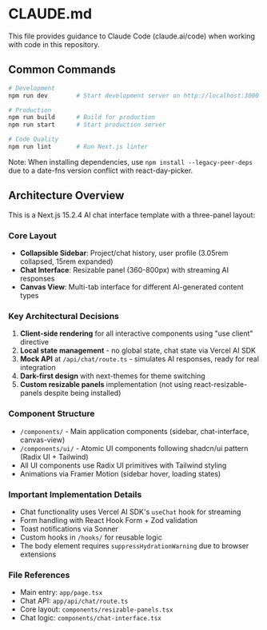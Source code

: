 # CLAUDE.md

This file provides guidance to Claude Code (claude.ai/code) when working with code in this repository.

## Common Commands

```bash
# Development
npm run dev        # Start development server on http://localhost:3000

# Production
npm run build      # Build for production
npm run start      # Start production server

# Code Quality
npm run lint       # Run Next.js linter
```

Note: When installing dependencies, use `npm install --legacy-peer-deps` due to a date-fns version conflict with react-day-picker.

## Architecture Overview

This is a Next.js 15.2.4 AI chat interface template with a three-panel layout:

### Core Layout

- **Collapsible Sidebar**: Project/chat history, user profile (3.05rem collapsed, 15rem expanded)
- **Chat Interface**: Resizable panel (360-800px) with streaming AI responses
- **Canvas View**: Multi-tab interface for different AI-generated content types

### Key Architectural Decisions

1. **Client-side rendering** for all interactive components using "use client" directive
2. **Local state management** - no global state, chat state via Vercel AI SDK
3. **Mock API** at `/api/chat/route.ts` - simulates AI responses, ready for real integration
4. **Dark-first design** with next-themes for theme switching
5. **Custom resizable panels** implementation (not using react-resizable-panels despite being installed)

### Component Structure

- `/components/` - Main application components (sidebar, chat-interface, canvas-view)
- `/components/ui/` - Atomic UI components following shadcn/ui pattern (Radix UI + Tailwind)
- All UI components use Radix UI primitives with Tailwind styling
- Animations via Framer Motion (sidebar hover, loading states)

### Important Implementation Details

- Chat functionality uses Vercel AI SDK's `useChat` hook for streaming
- Form handling with React Hook Form + Zod validation
- Toast notifications via Sonner
- Custom hooks in `/hooks/` for reusable logic
- The body element requires `suppressHydrationWarning` due to browser extensions

### File References

- Main entry: `app/page.tsx`
- Chat API: `app/api/chat/route.ts`
- Core layout: `components/resizable-panels.tsx`
- Chat logic: `components/chat-interface.tsx`
